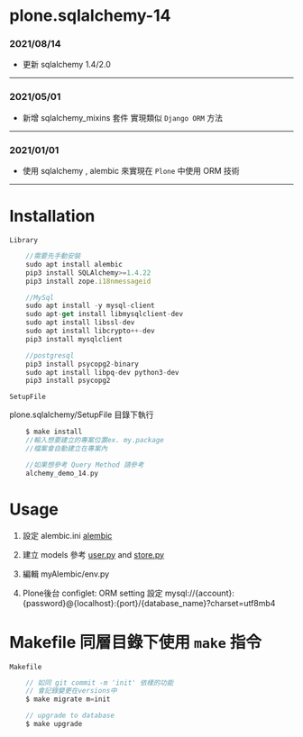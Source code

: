 # plone.sqlalchemy-14

### 2021/08/14

- 更新 sqlalchemy 1.4/2.0

---

### 2021/05/01

- 新增 sqlalchemy_mixins 套件 實現類似 `Django ORM` 方法

---

### 2021/01/01

- 使用 sqlalchemy , alembic 來實現在 `Plone` 中使用 ORM 技術

---

# Installation

`Library`

```js
    //需要先手動安裝
    sudo apt install alembic
    pip3 install SQLAlchemy>=1.4.22
    pip3 install zope.i18nmessageid

    //MySql
    sudo apt install -y mysql-client
    sudo apt-get install libmysqlclient-dev
    sudo apt install libssl-dev
    sudo apt install libcrypto++-dev
    pip3 install mysqlclient

    //postgresql
    pip3 install psycopg2-binary
    sudo apt install libpq-dev python3-dev
    pip3 install psycopg2
```

`SetupFile`

plone.sqlalchemy/SetupFile 目錄下執行

```h
    $ make install
    //輸入想要建立的專案位置ex. my.package
    //檔案會自動建立在專案內

    //如果想參考 Query Method 請參考
    alchemy_demo_14.py
```

# Usage

1. 設定 alembic.ini
   [alembic](https://gitlab.com/mingtakco/plone.sqlalchemy/-/blob/master/DemoFile/alembic.ini#L45)

2. 建立 models 參考 [user.py](https://gitlab.com/mingtakco/plone.sqlalchemy/-/blob/master/DemoFile/models/user.py) and [store.py](https://gitlab.com/mingtakco/plone.sqlalchemy/-/blob/master/DemoFile/models/store.py)

3. 編輯 myAlembic/env.py

4. Plone後台 configlet: ORM setting 設定 mysql://{account}:{password}@{localhost}:{port}/{database_name}?charset=utf8mb4

# Makefile 同層目錄下使用 `make` 指令

`Makefile`

```h
    // 如同 git commit -m 'init' 依樣的功能
    // 會記錄變更在versions中
    $ make migrate m=init

    // upgrade to database
    $ make upgrade
```
